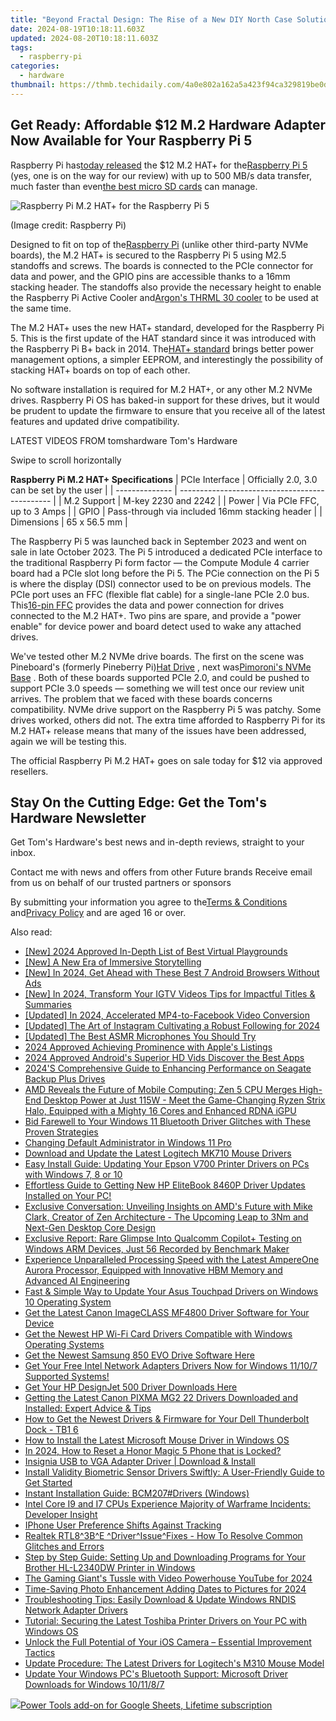 ```yaml
---
title: "Beyond Fractal Design: The Rise of a New DIY North Case Solution for Raspberry Pi Aficionados by Makers"
date: 2024-08-19T10:18:11.603Z
updated: 2024-08-20T10:18:11.603Z
tags:
  - raspberry-pi
categories:
  - hardware
thumbnail: https://thmb.techidaily.com/4a0e802a162a5a423f94ca329819be0d261aa988bda1b4b5ab8aef4726e226b5.jpg
---
```


## Get Ready: Affordable $12 M.2 Hardware Adapter Now Available for Your Raspberry Pi 5

Raspberry Pi has[today released](https://www.raspberrypi.com/news/m-2-hat-on-sale-now-for-12/) the $12 M.2 HAT+ for the[Raspberry Pi 5](https://tools.techidaily.com) (yes, one is on the way for our review) with up to 500 MB/s data transfer, much faster than even[the best micro SD cards](https://tools.techidaily.com) can manage.

![Raspberry Pi M.2 HAT+ for the Raspberry Pi 5](https://cdn.mos.cms.futurecdn.net/NEhsPHvBUTYpmTMmPqeYfN-320-80.jpg)

 (Image credit: Raspberry Pi)

 Designed to fit on top of the[Raspberry Pi](https://tools.techidaily.com) (unlike other third-party NVMe boards), the M.2 HAT+ is secured to the Raspberry Pi 5 using M2.5 standoffs and screws. The boards is connected to the PCIe connector for data and power, and the GPIO pins are accessible thanks to a 16mm stacking header. The standoffs also provide the necessary height to enable the Raspberry Pi Active Cooler and[Argon's THRML 30 cooler](https://tools.techidaily.com) to be used at the same time.

 The M.2 HAT+ uses the new HAT+ standard, developed for the Raspberry Pi 5\. This is the first update of the HAT standard since it was introduced with the Raspberry Pi B+ back in 2014\. The[HAT+ standard](https://datasheets.raspberrypi.com/hat/hat-plus-specification.pdf) brings better power management options, a simpler EEPROM, and interestingly the possibility of stacking HAT+ boards on top of each other.

 No software installation is required for M.2 HAT+, or any other M.2 NVMe drives. Raspberry Pi OS has baked-in support for these drives, but it would be prudent to update the firmware to ensure that you receive all of the latest features and updated drive compatibility.

 LATEST VIDEOS FROM tomshardware Tom's Hardware

 Swipe to scroll horizontally

__Raspberry Pi M.2 HAT+ Specifications__
| PCIe Interface | Officially 2.0, 3.0 can be set by the user     |
| -------------- | ---------------------------------------------- |
| M.2 Support    | M-key 2230 and 2242                            |
| Power          | Via PCIe FFC, up to 3 Amps                     |
| GPIO           | Pass-through via included 16mm stacking header |
| Dimensions     | 65 x 56.5 mm                                   |

 The Raspberry Pi 5 was launched back in September 2023 and went on sale in late October 2023\. The Pi 5 introduced a dedicated PCIe interface to the traditional Raspberry Pi form factor — the Compute Module 4 carrier board had a PCIe slot long before the Pi 5\. The PCie connection on the Pi 5 is where the display (DSI) connector used to be on previous models. The PCIe port uses an FFC (flexible flat cable) for a single-lane PCIe 2.0 bus. This[16-pin FFC](https://datasheets.raspberrypi.com/pcie/pcie-connector-standard.pdf) provides the data and power connection for drives connected to the M.2 HAT+. Two pins are spare, and provide a "power enable" for device power and board detect used to wake any attached drives.

 We've tested other M.2 NVMe drive boards. The first on the scene was Pineboard's (formerly Pineberry Pi)[Hat Drive](https://tools.techidaily.com) , next was[Pimoroni's NVMe Base](https://tools.techidaily.com) . Both of these boards supported PCIe 2.0, and could be pushed to support PCIe 3.0 speeds — something we will test once our review unit arrives. The problem that we faced with these boards concerns compatibility. NVMe drive support on the Raspberry Pi 5 was patchy. Some drives worked, others did not. The extra time afforded to Raspberry Pi for its M.2 HAT+ release means that many of the issues have been addressed, again we will be testing this.

 The official Raspberry Pi M.2 HAT+ goes on sale today for $12 via approved resellers.

## Stay On the Cutting Edge: Get the Tom's Hardware Newsletter

 Get Tom's Hardware's best news and in-depth reviews, straight to your inbox.

 Contact me with news and offers from other Future brands  Receive email from us on behalf of our trusted partners or sponsors

 By submitting your information you agree to the[Terms & Conditions](https://futureplc.com/terms-conditions/) and[Privacy Policy](https://futureplc.com/privacy-policy/) and are aged 16 or over.

<ins class="adsbygoogle"
     style="display:block"
     data-ad-format="autorelaxed"
     data-ad-client="ca-pub-7571918770474297"
     data-ad-slot="1223367746"></ins>



<ins class="adsbygoogle"
     style="display:block"
     data-ad-client="ca-pub-7571918770474297"
     data-ad-slot="8358498916"
     data-ad-format="auto"
     data-full-width-responsive="true"></ins>

<span class="atpl-alsoreadstyle">Also read:</span>
<div><ul>
<li><a href="https://screen-video-capture.techidaily.com/new-2024-approved-in-depth-list-of-best-virtual-playgrounds/"><u>[New] 2024 Approved  In-Depth List of Best Virtual Playgrounds</u></a></li>
<li><a href="https://extra-information.techidaily.com/new-a-new-era-of-immersive-storytelling/"><u>[New] A New Era of Immersive Storytelling</u></a></li>
<li><a href="https://eaxpv-info.techidaily.com/new-in-2024-get-ahead-with-these-best-7-android-browsers-without-ads/"><u>[New] In 2024, Get Ahead with These Best 7 Android Browsers Without Ads</u></a></li>
<li><a href="https://instagram-video-recordings.techidaily.com/new-in-2024-transform-your-igtv-videos-tips-for-impactful-titles-and-summaries/"><u>[New] In 2024, Transform Your IGTV Videos  Tips for Impactful Titles & Summaries</u></a></li>
<li><a href="https://facebook-video-content.techidaily.com/updated-in-2024-accelerated-mp4-to-facebook-video-conversion/"><u>[Updated] In 2024, Accelerated MP4-to-Facebook Video Conversion</u></a></li>
<li><a href="https://instagram-video-recordings.techidaily.com/updated-the-art-of-instagram-cultivating-a-robust-following-for-2024/"><u>[Updated] The Art of Instagram  Cultivating a Robust Following for 2024</u></a></li>
<li><a href="https://youtube-tips.techidaily.com/ed-the-best-asmr-microphones-you-should-try/"><u>[Updated] The Best ASMR Microphones You Should Try</u></a></li>
<li><a href="https://extra-resources.techidaily.com/2024-approved-achieving-prominence-with-apples-listings/"><u>2024 Approved  Achieving Prominence with Apple's Listings</u></a></li>
<li><a href="https://extra-hints.techidaily.com/2024-approved-androids-superior-hd-vids-discover-the-best-apps/"><u>2024 Approved  Android's Superior HD Vids  Discover the Best Apps</u></a></li>
<li><a href="https://hardware-help.techidaily.com/2024s-comprehensive-guide-to-enhancing-performance-on-seagate-backup-plus-drives/"><u>2024'S Comprehensive Guide to Enhancing Performance on Seagate Backup Plus Drives</u></a></li>
<li><a href="https://hardware-help.techidaily.com/amd-reveals-the-future-of-mobile-computing-zen-5-cpu-merges-high-end-desktop-power-at-just-115w-meet-the-game-changing-ryzen-strix-halo-equipped-with-a-migh73/"><u>AMD Reveals the Future of Mobile Computing: Zen 5 CPU Merges High-End Desktop Power at Just 115W - Meet the Game-Changing Ryzen Strix Halo, Equipped with a Mighty 16 Cores and Enhanced RDNA iGPU</u></a></li>
<li><a href="https://hardware-help.techidaily.com/bid-farewell-to-your-windows-11-bluetooth-driver-glitches-with-these-proven-strategies/"><u>Bid Farewell to Your Windows 11 Bluetooth Driver Glitches with These Proven Strategies</u></a></li>
<li><a href="https://win11.techidaily.com/changing-default-administrator-in-windows-11-pro/"><u>Changing Default Administrator in Windows 11 Pro</u></a></li>
<li><a href="https://hardware-help.techidaily.com/download-and-update-the-latest-logitech-mk710-mouse-drivers/"><u>Download and Update the Latest Logitech MK710 Mouse Drivers</u></a></li>
<li><a href="https://hardware-help.techidaily.com/easy-install-guide-updating-your-epson-v700-printer-drivers-on-pcs-with-windows-7-8-or-10/"><u>Easy Install Guide: Updating Your Epson V700 Printer Drivers on PCs with Windows 7, 8 or 10</u></a></li>
<li><a href="https://hardware-help.techidaily.com/effortless-guide-to-getting-new-hp-elitebook-8460p-driver-updates-installed-on-your-pc/"><u>Effortless Guide to Getting New HP EliteBook 8460P Driver Updates Installed on Your PC!</u></a></li>
<li><a href="https://hardware-help.techidaily.com/exclusive-conversation-unveiling-insights-on-amds-future-with-mike-clark-creator-of-zen-architecture-the-upcoming-leap-to-3nm-and-next-gen-desktop-core-desi15/"><u>Exclusive Conversation: Unveiling Insights on AMD's Future with Mike Clark, Creator of Zen Architecture - The Upcoming Leap to 3Nm and Next-Gen Desktop Core Design</u></a></li>
<li><a href="https://hardware-help.techidaily.com/exclusive-report-rare-glimpse-into-qualcomm-copilotplus-testing-on-windows-arm-devices-just-56-recorded-by-benchmark-maker/"><u>Exclusive Report: Rare Glimpse Into Qualcomm Copilot+ Testing on Windows ARM Devices, Just 56 Recorded by Benchmark Maker</u></a></li>
<li><a href="https://hardware-help.techidaily.com/experience-unparalleled-processing-speed-with-the-latest-ampereone-aurora-processor-equipped-with-innovative-hbm-memory-and-advanced-ai-engineering/"><u>Experience Unparalleled Processing Speed with the Latest AmpereOne Aurora Processor, Equipped with Innovative HBM Memory and Advanced AI Engineering</u></a></li>
<li><a href="https://hardware-help.techidaily.com/fast-and-simple-way-to-update-your-asus-touchpad-drivers-on-windows-10-operating-system/"><u>Fast & Simple Way to Update Your Asus Touchpad Drivers on Windows 10 Operating System</u></a></li>
<li><a href="https://hardware-help.techidaily.com/get-the-latest-canon-imageclass-mf4800-driver-software-for-your-device/"><u>Get the Latest Canon ImageCLASS MF4800 Driver Software for Your Device</u></a></li>
<li><a href="https://hardware-help.techidaily.com/get-the-newest-hp-wi-fi-card-drivers-compatible-with-windows-operating-systems/"><u>Get the Newest HP Wi-Fi Card Drivers Compatible with Windows Operating Systems</u></a></li>
<li><a href="https://hardware-help.techidaily.com/1722975400368-get-the-newest-samsung-850-evo-drive-software-here/"><u>Get the Newest Samsung 850 EVO Drive Software Here</u></a></li>
<li><a href="https://hardware-help.techidaily.com/get-your-free-intel-network-adapters-drivers-now-for-windows-11107-supported-systems/"><u>Get Your Free Intel Network Adapters Drivers Now for Windows 11/10/7 Supported Systems!</u></a></li>
<li><a href="https://hardware-help.techidaily.com/1722975705490-get-your-hp-designjet-500-driver-downloads-here/"><u>Get Your HP DesignJet 500 Driver Downloads Here</u></a></li>
<li><a href="https://hardware-help.techidaily.com/getting-the-latest-canon-pixma-mg2-22-drivers-downloaded-and-installed-expert-advice-and-tips/"><u>Getting the Latest Canon PIXMA MG2 22 Drivers Downloaded and Installed: Expert Advice & Tips</u></a></li>
<li><a href="https://hardware-help.techidaily.com/how-to-get-the-newest-drivers-and-firmware-for-your-dell-thunderbolt-dock-tb1-6/"><u>How to Get the Newest Drivers & Firmware for Your Dell Thunderbolt Dock - TB1 6</u></a></li>
<li><a href="https://hardware-help.techidaily.com/how-to-install-the-latest-microsoft-mouse-driver-in-windows-os/"><u>How to Install the Latest Microsoft Mouse Driver in Windows OS</u></a></li>
<li><a href="https://unlock-android.techidaily.com/in-2024-how-to-reset-a-honor-magic-5-phone-that-is-locked-by-drfone-android/"><u>In 2024, How to Reset a Honor Magic 5 Phone that is Locked?</u></a></li>
<li><a href="https://hardware-help.techidaily.com/insignia-usb-to-vga-adapter-driver-download-and-install/"><u>Insignia USB to VGA Adapter Driver | Download & Install</u></a></li>
<li><a href="https://hardware-help.techidaily.com/1722975415856-install-validity-biometric-sensor-drivers-swiftly-a-user-friendly-guide-to-get-started/"><u>Install Validity Biometric Sensor Drivers Swiftly: A User-Friendly Guide to Get Started</u></a></li>
<li><a href="https://hardware-help.techidaily.com/instant-installation-guide-bcm207drivers-windows/"><u>Instant Installation Guide: BCM207#Drivers (Windows)</u></a></li>
<li><a href="https://hardware-help.techidaily.com/intel-core-i9-and-i7-cpus-experience-majority-of-warframe-incidents-developer-insight/"><u>Intel Core I9 and I7 CPUs Experience Majority of Warframe Incidents: Developer Insight</u></a></li>
<li><a href="https://facebook.techidaily.com/iphone-user-preference-shifts-against-tracking/"><u>IPhone User Preference Shifts Against Tracking</u></a></li>
<li><a href="https://hardware-help.techidaily.com/realtek-rtl83be-driverissuefixes-how-to-resolve-common-glitches-and-errors/"><u>Realtek RTL8^3B^E ^Driver^Issue^Fixes - How To Resolve Common Glitches and Errors</u></a></li>
<li><a href="https://hardware-help.techidaily.com/step-by-step-guide-setting-up-and-downloading-programs-for-your-brother-hl-l2340dw-printer-in-windows/"><u>Step by Step Guide: Setting Up and Downloading Programs for Your Brother HL-L2340DW Printer in Windows</u></a></li>
<li><a href="https://some-guidance.techidaily.com/the-gaming-giants-tussle-with-video-powerhouse-youtube-for-2024/"><u>The Gaming Giant's Tussle with Video Powerhouse YouTube for 2024</u></a></li>
<li><a href="https://some-guidance.techidaily.com/time-saving-photo-enhancement-adding-dates-to-pictures-for-2024/"><u>Time-Saving Photo Enhancement  Adding Dates to Pictures for 2024</u></a></li>
<li><a href="https://hardware-help.techidaily.com/troubleshooting-tips-easily-download-and-update-windows-rndis-network-adapter-drivers/"><u>Troubleshooting Tips: Easily Download & Update Windows RNDIS Network Adapter Drivers</u></a></li>
<li><a href="https://hardware-help.techidaily.com/tutorial-securing-the-latest-toshiba-printer-drivers-on-your-pc-with-windows-os/"><u>Tutorial: Securing the Latest Toshiba Printer Drivers on Your PC with Windows OS</u></a></li>
<li><a href="https://technical-tips.techidaily.com/unlock-the-full-potential-of-your-ios-camera-essential-improvement-tactics/"><u>Unlock the Full Potential of Your iOS Camera – Essential Improvement Tactics</u></a></li>
<li><a href="https://hardware-help.techidaily.com/update-procedure-the-latest-drivers-for-logitechs-m310-mouse-model/"><u>Update Procedure: The Latest Drivers for Logitech's M310 Mouse Model</u></a></li>
<li><a href="https://hardware-updates.techidaily.com/update-your-windows-pcs-bluetooth-support-microsoft-driver-downloads-for-windows-101187/"><u>Update Your Windows PC's Bluetooth Support: Microsoft Driver Downloads for Windows 10/11/8/7</u></a></li>
</ul></div>

<!-- affiliate ads begin -->
<a href="https://secure.2checkout.com/order/checkout.php?PRODS=4726807&QTY=1&AFFILIATE=108875&CART=1"><img src="https://secure.avangate.com/images/merchant/c14a8df1e1b4d5297e9cb30cb34d5a00/products/copy_copy_power-tools-48.png" border="0">Power Tools add-on for Google Sheets, Lifetime subscription</a>
<!-- affiliate ads end -->